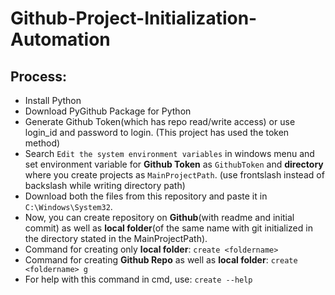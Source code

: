 # Github-Project-Initialization-Automation

## Process:
- Install Python
- Download PyGithub Package for Python
- Generate Github Token(which has repo read/write access) or use login_id and password to login.
  (This project has used the token method)
- Search `Edit the system environment variables` in windows menu and set environment variable for **Github Token** as `GithubToken` and **directory** where you create projects as     `MainProjectPath`. (use frontslash instead of backslash while writing directory path)
- Download both the files from this repository and paste it in `C:\Windows\System32`.
- Now, you can create repository on **Github**(with readme and initial commit) as well as **local folder**(of the same name with git initialized in the directory stated in the       MainProjectPath).
- Command for creating only **local folder**:
  `create <foldername>`
- Command for creating **Github Repo** as well as **local folder**:
  `create <foldername> g`
- For help with this command in cmd, use:
  `create --help`
